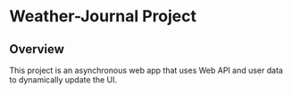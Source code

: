 # Weather-Journal Project

## Overview
This project is an asynchronous web app that uses Web API and user data to dynamically update the UI. 

